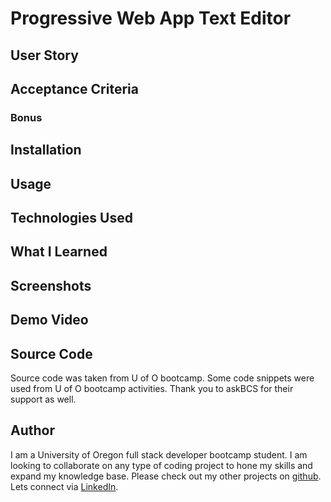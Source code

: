 # Progressive Web App Text Editor


## User Story


## Acceptance Criteria


### Bonus


## Installation


## Usage


## Technologies Used


## What I Learned


## Screenshots


## Demo Video


## Source Code

Source code was taken from U of O bootcamp. Some code snippets were used from U of O bootcamp activities. Thank you to askBCS for their support as well. 

## Author

I am a University of Oregon full stack developer bootcamp student. I am looking to collaborate on any type of coding project to hone my skills and expand my knowledge base. Please check out my other projects on [github](https://github.com/TorySnopl). Lets connect via [LinkedIn](https://www.linkedin.com/in/tory-snopl-70b00a283/).

